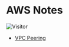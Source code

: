 # AWS Notes

![Visitor](https://visitor-badge.laobi.icu/badge?page_id=aasisodiya.general.aws)

- [VPC Peering](https://aasisodiya.github.io/general/aws/aws-vpc-peering)

